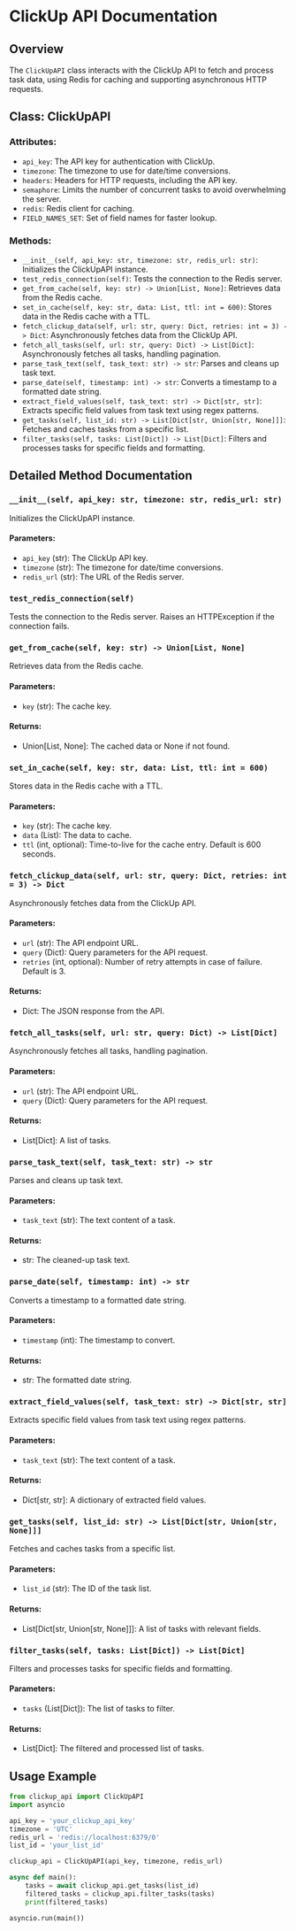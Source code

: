 # ClickUp API Documentation

## Overview
The `ClickUpAPI` class interacts with the ClickUp API to fetch and process task data, using Redis for caching and supporting asynchronous HTTP requests.

## Class: ClickUpAPI

### Attributes:
- `api_key`: The API key for authentication with ClickUp.
- `timezone`: The timezone to use for date/time conversions.
- `headers`: Headers for HTTP requests, including the API key.
- `semaphore`: Limits the number of concurrent tasks to avoid overwhelming the server.
- `redis`: Redis client for caching.
- `FIELD_NAMES_SET`: Set of field names for faster lookup.

### Methods:
- `__init__(self, api_key: str, timezone: str, redis_url: str)`: Initializes the ClickUpAPI instance.
- `test_redis_connection(self)`: Tests the connection to the Redis server.
- `get_from_cache(self, key: str) -> Union[List, None]`: Retrieves data from the Redis cache.
- `set_in_cache(self, key: str, data: List, ttl: int = 600)`: Stores data in the Redis cache with a TTL.
- `fetch_clickup_data(self, url: str, query: Dict, retries: int = 3) -> Dict`: Asynchronously fetches data from the ClickUp API.
- `fetch_all_tasks(self, url: str, query: Dict) -> List[Dict]`: Asynchronously fetches all tasks, handling pagination.
- `parse_task_text(self, task_text: str) -> str`: Parses and cleans up task text.
- `parse_date(self, timestamp: int) -> str`: Converts a timestamp to a formatted date string.
- `extract_field_values(self, task_text: str) -> Dict[str, str]`: Extracts specific field values from task text using regex patterns.
- `get_tasks(self, list_id: str) -> List[Dict[str, Union[str, None]]]`: Fetches and caches tasks from a specific list.
- `filter_tasks(self, tasks: List[Dict]) -> List[Dict]`: Filters and processes tasks for specific fields and formatting.

## Detailed Method Documentation

### `__init__(self, api_key: str, timezone: str, redis_url: str)`
Initializes the ClickUpAPI instance.

#### Parameters:
- `api_key` (str): The ClickUp API key.
- `timezone` (str): The timezone for date/time conversions.
- `redis_url` (str): The URL of the Redis server.

### `test_redis_connection(self)`
Tests the connection to the Redis server. Raises an HTTPException if the connection fails.

### `get_from_cache(self, key: str) -> Union[List, None]`
Retrieves data from the Redis cache.

#### Parameters:
- `key` (str): The cache key.

#### Returns:
- Union[List, None]: The cached data or None if not found.

### `set_in_cache(self, key: str, data: List, ttl: int = 600)`
Stores data in the Redis cache with a TTL.

#### Parameters:
- `key` (str): The cache key.
- `data` (List): The data to cache.
- `ttl` (int, optional): Time-to-live for the cache entry. Default is 600 seconds.

### `fetch_clickup_data(self, url: str, query: Dict, retries: int = 3) -> Dict`
Asynchronously fetches data from the ClickUp API.

#### Parameters:
- `url` (str): The API endpoint URL.
- `query` (Dict): Query parameters for the API request.
- `retries` (int, optional): Number of retry attempts in case of failure. Default is 3.

#### Returns:
- Dict: The JSON response from the API.

### `fetch_all_tasks(self, url: str, query: Dict) -> List[Dict]`
Asynchronously fetches all tasks, handling pagination.

#### Parameters:
- `url` (str): The API endpoint URL.
- `query` (Dict): Query parameters for the API request.

#### Returns:
- List[Dict]: A list of tasks.

### `parse_task_text(self, task_text: str) -> str`
Parses and cleans up task text.

#### Parameters:
- `task_text` (str): The text content of a task.

#### Returns:
- str: The cleaned-up task text.

### `parse_date(self, timestamp: int) -> str`
Converts a timestamp to a formatted date string.

#### Parameters:
- `timestamp` (int): The timestamp to convert.

#### Returns:
- str: The formatted date string.

### `extract_field_values(self, task_text: str) -> Dict[str, str]`
Extracts specific field values from task text using regex patterns.

#### Parameters:
- `task_text` (str): The text content of a task.

#### Returns:
- Dict[str, str]: A dictionary of extracted field values.

### `get_tasks(self, list_id: str) -> List[Dict[str, Union[str, None]]]`
Fetches and caches tasks from a specific list.

#### Parameters:
- `list_id` (str): The ID of the task list.

#### Returns:
- List[Dict[str, Union[str, None]]]: A list of tasks with relevant fields.

### `filter_tasks(self, tasks: List[Dict]) -> List[Dict]`
Filters and processes tasks for specific fields and formatting.

#### Parameters:
- `tasks` (List[Dict]): The list of tasks to filter.

#### Returns:
- List[Dict]: The filtered and processed list of tasks.

## Usage Example

```python
from clickup_api import ClickUpAPI
import asyncio

api_key = 'your_clickup_api_key'
timezone = 'UTC'
redis_url = 'redis://localhost:6379/0'
list_id = 'your_list_id'

clickup_api = ClickUpAPI(api_key, timezone, redis_url)

async def main():
    tasks = await clickup_api.get_tasks(list_id)
    filtered_tasks = clickup_api.filter_tasks(tasks)
    print(filtered_tasks)

asyncio.run(main())
```
